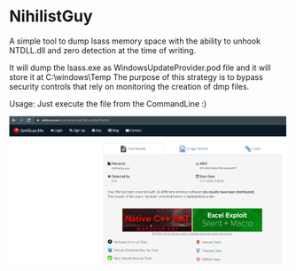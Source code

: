 # NihilistGuy


A simple tool to dump lsass memory space with the ability to unhook NTDLL.dll and zero detection at the time of writing.

It will dump the lsass.exe as WindowsUpdateProvider.pod file and it will store it at C:\windows\Temp
The purpose of this strategy is to bypass security controls that rely on monitoring the creation of dmp files.

Usage: Just execute the file from the CommandLine :)

<img src="Image/NihilistGuy.png" width="500">
